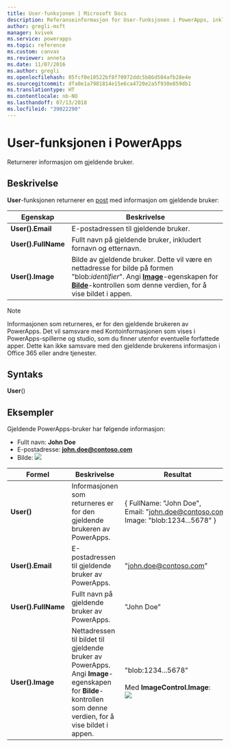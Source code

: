 ```yaml
---
title: User-funksjonen | Microsoft Docs
description: Referanseinformasjon for User-funksjonen i PowerApps, inkludert syntaks
author: gregli-msft
manager: kvivek
ms.service: powerapps
ms.topic: reference
ms.custom: canvas
ms.reviewer: anneta
ms.date: 11/07/2016
ms.author: gregli
ms.openlocfilehash: 05fcf0e10522bf8f70972ddc5b86d504afb28e4e
ms.sourcegitcommit: dfa0e1a7981814e15e6ca4720e2a5f930e859db1
ms.translationtype: HT
ms.contentlocale: nb-NO
ms.lasthandoff: 07/13/2018
ms.locfileid: "39022290"
---
```

# <a name="user-function-in-powerapps"></a>User-funksjonen i PowerApps
Returnerer informasjon om gjeldende bruker.

## <a name="description"></a>Beskrivelse
**User**-funksjonen returnerer en [post](../working-with-tables.md#records) med informasjon om gjeldende bruker:

| Egenskap | Beskrivelse |
| --- | --- |
| **User().Email** |E-postadressen til gjeldende bruker. |
| **User().FullName** |Fullt navn på gjeldende bruker, inkludert fornavn og etternavn. |
| **User().Image** |Bilde av gjeldende bruker. Dette vil være en nettadresse for bilde på formen "blob:*identifier*". Angi **[Image](../controls/properties-visual.md)**-egenskapen for **[Bilde](../controls/control-image.md)**-kontrollen som denne verdien, for å vise bildet i appen. |

> [!NOTE]
> Informasjonen som returneres, er for den gjeldende brukeren av PowerApps.  Det vil samsvare med Kontoinformasjonen som vises i PowerApps-spillerne og studio, som du finner utenfor eventuelle forfattede apper.  Dette kan ikke samsvare med den gjeldende brukerens informasjon i Office 365 eller andre tjenester.

## <a name="syntax"></a>Syntaks
**User**()

## <a name="examples"></a>Eksempler
Gjeldende PowerApps-bruker har følgende informasjon:

* Fullt navn: **John Doe**
* E-postadresse: **john.doe@contoso.com**
* Bilde: ![](media/function-user/john-doe-picture.png) 

|       Formel       |                                                                    Beskrivelse                                                                    |                                                 Resultat                                                  |
|---------------------|---------------------------------------------------------------------------------------------------------------------------------------------------|---------------------------------------------------------------------------------------------------------|
|     **User()**      |                                             Informasjonen som returneres er for den gjeldende brukeren av PowerApps.                                             |    { FullName:&nbsp;"John Doe", Email:&nbsp;"john.doe@contoso.com", Image:&nbsp;"blob:1234...5678" }    |
|  **User().Email**   |                                                 E-postadressen til gjeldende bruker av PowerApps.                                                  |                                         "john.doe@contoso.com"                                          |
| **User().FullName** |                                                   Fullt navn på gjeldende bruker av PowerApps.                                                    |                                               "John Doe"                                                |
|  **User().Image**   | Nettadressen til bildet til gjeldende bruker av PowerApps.  Angi **Image**-egenskapen for **Bilde**-kontrollen som denne verdien, for å vise bildet i appen. | "blob:1234...5678"<br><br>Med **ImageControl.Image**:<br>![](media/function-user/john-doe-picture.png) |

